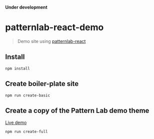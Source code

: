 **Under development**

# patternlab-react-demo
> Demo site using [patternlab-react](https://github.com/peteyg99/patternlab-react)



## Install
```
npm install
```


## Create boiler-plate site
```
npm run create-basic
```


## Create a copy of the Pattern Lab demo theme

[Live demo](http://patternlab.gaulton.me/style-guide)
```
npm run create-full
```